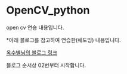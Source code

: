 # OpenCV_python

open cv 연습 내용입니다.

*아래 블로그를 참고하여 연습한(쉐도잉) 내용입니다.

[옥수별님의 블로그 링크](http://blog.naver.com/samsjang/220499281999)

블로그 순서상 02번부터 시작합니다.

